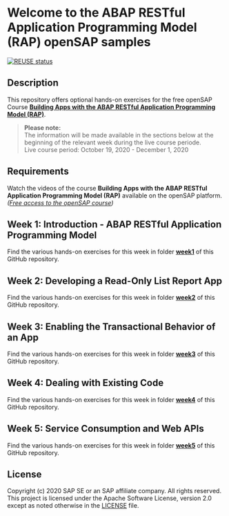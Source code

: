# Welcome to the ABAP RESTful Application Programming Model (RAP) openSAP samples
[![REUSE status](https://api.reuse.software/badge/github.com/SAP-samples/abap-platform-rap-opensap)](https://api.reuse.software/info/github.com/SAP-samples/abap-platform-rap-opensap)    

## Description
This repository offers optional hands-on exercises for the free openSAP Course **[Building Apps with the ABAP RESTful Application Programming Model (RAP)](https://open.sap.com/courses/cp13)**.       
    
>**Please note:**  
>The information will be made available in the sections below at the beginning of the relevant week during the live course periode.    
>Live course period: October 19, 2020 - December 1, 2020
    
## Requirements
Watch the videos of the course **Building Apps with the ABAP RESTful Application Programming Model (RAP)** available on the openSAP platform. _([Free access to the openSAP course](https://open.sap.com/courses/cp13))_    
       
       
## Week 1: Introduction - ABAP RESTful Application Programming Model
Find the various hands-on exercises for this week in folder **[week1](/week1/README.md)** of this GitHub repository. 
        
    
## Week 2: Developing a Read-Only List Report App
Find the various hands-on exercises for this week in folder **[week2](/week2/README.md)** of this GitHub repository.    
    
    
## Week 3: Enabling the Transactional Behavior of an App
Find the various hands-on exercises for this week in folder **[week3](/week3/README.md)** of this GitHub repository. 
        
    
## Week 4: Dealing with Existing Code
Find the various hands-on exercises for this week in folder **[week4](/week4/README.md)** of this GitHub repository. 
    
    
## Week 5: Service Consumption and Web APIs
Find the various hands-on exercises for this week in folder **[week5](/week5/README.md)** of this GitHub repository. 
    
        
## License
Copyright (c) 2020 SAP SE or an SAP affiliate company. All rights reserved. This project is licensed under the Apache Software License, version 2.0 except as noted otherwise in the [LICENSE](LICENSES/Apache-2.0.txt) file.
            
